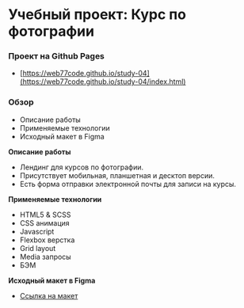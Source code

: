 # Учебный проект: Курс по фотографии

### Проект на Github Pages

* [https://web77code.github.io/study-04](https://web77code.github.io/study-04/index.html)

### Обзор

* Описание работы
* Применяемые технологии
* Исходный макет в Figma

**Описание работы**

* Лендинг для курсов по фотографии.
* Присутствует мобильная, планшетная и десктоп версии.
* Есть форма отправки электронной почты для записи на курсы.

**Применяемые технологии**

* HTML5 & SCSS
* CSS анимация
* Javascript
* Flexbox верстка
* Grid layout
* Media запросы
* БЭМ

**Исходный макет в Figma**

* [Ссылка на макет](https://www.figma.com/file/G3UWFlQmNtNs67751YiDH2/Month-of-Landings?node-id=6%3A2)
